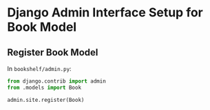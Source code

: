 # Django Admin Interface Setup for Book Model

## Register Book Model

In `bookshelf/admin.py`:

```python
from django.contrib import admin
from .models import Book

admin.site.register(Book)

